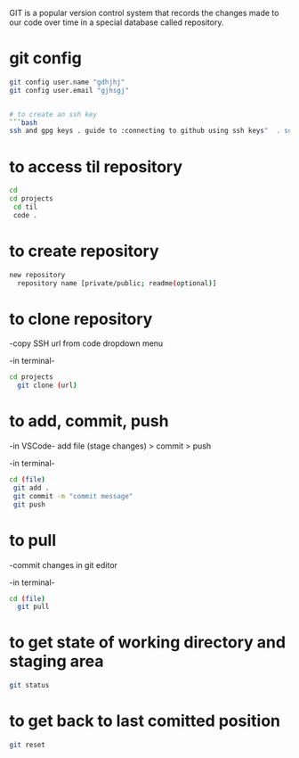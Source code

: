 GIT is a popular version control system that records the changes made to our code over time in a special database called repository.

# git config
```bash
git config user.name "gdhjhj"
git config user.email "gjhsgj"


# to create an ssh key
```bash
ssh and gpg keys . guide to :connecting to github using ssh keys"  . scroll till "adding a new ssh key to ssh-agent" .     generating a new ssh key and adding it to ssh agent . copy paste the text (not legacy system) to git bash
```


# to access til repository

```bash
cd 
cd projects
 cd til 
 code .
```

# to create repository

```bash
new repository 
  repository name [private/public; readme(optional)]
```

# to clone repository

-copy SSH url from code dropdown menu

 -in terminal-
   ```bash
   cd projects 
     git clone (url)
  ```

# to add, commit, push

-in VSCode-
  add file (stage changes) > commit > push

-in terminal-
   ```bash  
   cd (file)
    git add .
    git commit -m "commit message"
    git push
   ``` 

# to pull

-commit changes in git editor

  -in terminal-
   ```bash
   cd (file)
     git pull
  ``` 

# to get state of working directory and staging area

```bash
git status
```

# to get back to last comitted position

```bash
git reset
```

